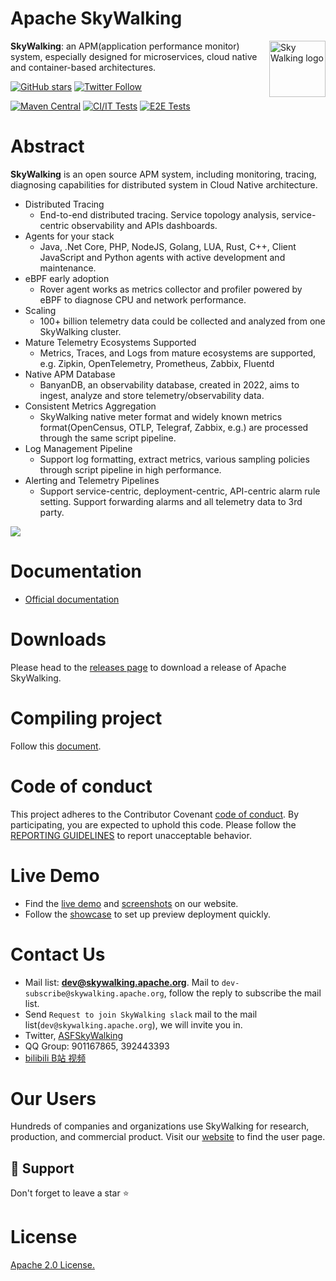Apache SkyWalking
==========

<img src="http://skywalking.apache.org/assets/logo.svg" alt="Sky Walking logo" height="90px" align="right" />

**SkyWalking**: an APM(application performance monitor) system, especially designed for
microservices, cloud native and container-based architectures.

[![GitHub stars](https://img.shields.io/github/stars/apache/skywalking.svg?style=for-the-badge&label=Stars&logo=github)](https://github.com/apache/skywalking)
[![Twitter Follow](https://img.shields.io/twitter/follow/asfskywalking.svg?style=for-the-badge&label=Follow&logo=twitter)](https://twitter.com/AsfSkyWalking)

[![Maven Central](https://img.shields.io/maven-central/v/org.apache.skywalking/apache-skywalking-apm.svg)](http://skywalking.apache.org/downloads/)
[![CI/IT Tests](https://github.com/apache/skywalking/workflows/CI%20AND%20IT/badge.svg?branch=master)](https://github.com/apache/skywalking/actions?query=workflow%3ACI%2BAND%2BIT+event%3Aschedule+branch%3Amaster)
[![E2E Tests](https://github.com/apache/skywalking/workflows/E2E/badge.svg?branch=master)](https://github.com/apache/skywalking/actions?query=branch%3Amaster+event%3Aschedule+workflow%3AE2E)

# Abstract
**SkyWalking** is an open source APM system, including monitoring, tracing, diagnosing capabilities for distributed system
in Cloud Native architecture.

* Distributed Tracing
  * End-to-end distributed tracing. Service topology analysis, service-centric observability and APIs dashboards.
* Agents for your stack
  * Java, .Net Core, PHP, NodeJS, Golang, LUA, Rust, C++, Client JavaScript and Python agents with active development and maintenance.
* eBPF early adoption
  * Rover agent works as metrics collector and profiler powered by eBPF to diagnose CPU and network performance.
* Scaling
  * 100+ billion telemetry data could be collected and analyzed from one SkyWalking cluster.
* Mature Telemetry Ecosystems Supported
  * Metrics, Traces, and Logs from mature ecosystems are supported, e.g. Zipkin, OpenTelemetry, Prometheus, Zabbix, Fluentd
* Native APM Database
  * BanyanDB, an observability database, created in 2022, aims to ingest, analyze and store telemetry/observability data.
* Consistent Metrics Aggregation
  * SkyWalking native meter format and widely known metrics format(OpenCensus, OTLP, Telegraf, Zabbix, e.g.) are processed through the same script pipeline.
* Log Management Pipeline
  * Support log formatting, extract metrics, various sampling policies through script pipeline in high performance.
* Alerting and Telemetry Pipelines
  * Support service-centric, deployment-centric, API-centric alarm rule setting. Support forwarding alarms and all telemetry data to 3rd party.

<img src="https://skywalking.apache.org/images/home/architecture.svg?t=20220513"/>

# Documentation
- [Official documentation](https://skywalking.apache.org/docs/#SkyWalking)


# Downloads
Please head to the [releases page](https://skywalking.apache.org/downloads/) to download a release of Apache SkyWalking.

# Compiling project
Follow this [document](docs/en/guides/How-to-build.md).

# Code of conduct
This project adheres to the Contributor Covenant [code of conduct](https://www.apache.org/foundation/policies/conduct). By participating, you are expected to uphold this code.
Please follow the [REPORTING GUIDELINES](https://www.apache.org/foundation/policies/conduct#reporting-guidelines) to report unacceptable behavior.

# Live Demo
- Find the [live demo](https://skywalking.apache.org/#demo) and [screenshots](https://skywalking.apache.org/#arch) on our website.
- Follow the [showcase](https://skywalking.apache.org/docs/skywalking-showcase/next/readme/) to set up preview deployment quickly.

# Contact Us
* Mail list: **dev@skywalking.apache.org**. Mail to `dev-subscribe@skywalking.apache.org`, follow the reply to subscribe the mail list.
* Send `Request to join SkyWalking slack` mail to the mail list(`dev@skywalking.apache.org`), we will invite you in.
* Twitter, [ASFSkyWalking](https://twitter.com/AsfSkyWalking)
* QQ Group: 901167865, 392443393
* [bilibili B站 视频](https://space.bilibili.com/390683219)

# Our Users
Hundreds of companies and organizations use SkyWalking for research, production, and commercial product.
Visit our [website](http://skywalking.apache.org/users/) to find the user page.

## 🙏 Support

Don't forget to leave a star ⭐️

# License
[Apache 2.0 License.](LICENSE)
